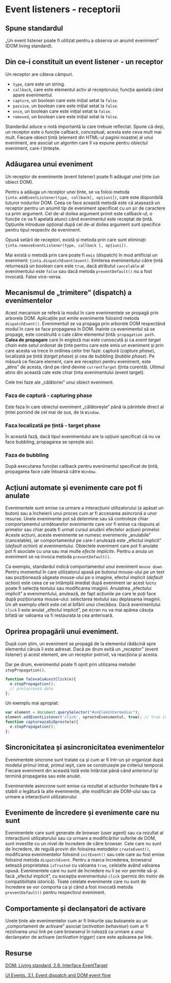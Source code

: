 # Event listeners - receptorii

## Spune standardul

„Un event listener poate fi utilizat pentru a observa un anumit eveniment” (DOM living standard).

## Din ce-i constituit un event listener - un receptor

Un receptor are câteva câmpuri.

- `type`, care este un string.
- `callback`, care este elementul activ al receptorului; funcția apelată când apare evenimentul.
- `capture`, un boolean care este inițial setat la `false`.
- `passive`, un boolean care este inițial setat la `false`.
- `once`, un boolean care este inițial setat la `false`.
- `removed`, un boolean care este inițial setat la `false`.

Standardul aduce o notă importantă la care trebuie reflectat. Spune că deși, un receptor este o funcție callback, conceptual, acesta este ceva mult mai mult. Fiecare obiect țintă (element din HTML-ul paginii noastre) al unui eveniment, are asociat un algoritm care îl va expune pentru obiectul eveniment, care-l țintește.

## Adăugarea unui eveniment

Un receptor de evenimente (event listener) poate fi adăugat unei ținte (un obiect DOM).

Pentru a adăuga un receptor unei ținte, se va folosi metoda `ținta.addEventListener(type, callback[, opțiuni])`, care este disponibilă tuturor nodurilor DOM.
Ceea ce face această metodă este că atașează un receptor pentru un anumit tip de eveniment specificat cu un șir de caractere ca prim argument. Cel de-al doilea argument primit este callback-ul, o funcție ce va fi apelată atunci când evenimentul este receptat de țintă. Opțiunile introduse opțional după cel de-al doilea argument sunt specifice pentru tipul respectiv de eveniment.

Opusă setării de receptori, există și metoda prin care sunt eliminați: `ținta.removeEventListener(type, callback [, opțiuni])`.

Mai există o metodă prin care poate fi `emis` (dispatch) în mod artificial un eveniment: `ținta.dispatchEvent(event)`. Emiterea evenimentului către țintă returnează un boolean care este `true`, dacă atributul `cancelable` al evenimentului este `false` sau dacă metoda `preventDefault()` nu a fost invocată. False vice-versa.

## Mecanismul de „trimitere” (dispatch) a evenimentelor

Acest mecanism se referă la modul în care evenimentele se propagă prin arborele DOM.
Aplicațiile pot emite evenimente folosind metoda `dispatchEvent()`. Evenimentull se va propaga prin arborele DOM respectând modul în care se face propagarea în DOM. Înainte ca evenimentul să se propage, este construită o cale către elementul țintă: `propagation path`. **Calea de propagare** care în engleză mai este cunoscută și ca *event target chain* este setul ordonat de ținte pentru care este emis un eveniment și prin care acesta va trece în ordinea celor trei faze: captură (*capture phase*), localizată pe țintă (*target phase*) și cea de bubbling (*bubble phase*).
Pe măsură ce fiecare element, care are receptori pentru eveniment, este „atins” de acesta, rând pe rând devine `currentTarget` (ținta curentă). Ultimul atins din această cale este chiar ținta evenimentului (event target).

Cele trei faze ale „călătoriei” unui obiect eveniment.

### Faza de captură - capturing phase

Este faza în care obiectul eveniment „călătorește” până la părintele direct al țintei pornind de cel mai de sus, de la `Window`.

### Faza localizată pe țintă - target phase

În această fază, dacă tipul evenimentului are la opțiuni specificat că nu va face bubbling, propagarea se oprește aici.

### Faza de bubbling

După executarea funcției callback pentru evenimentul specificat de țintă, propagarea face cale întoarsă către `Window`.

## Acțiuni automate și evenimente care pot fi anulate

Evenimentele sunt emise ca urmare a interacțiunii utilizatorului (a apăsat un buton) sau a încheierii unui proces cum ar fi accesarea asincronă a unor resurse. Unele evenimente pot să determine sau să controleze chiar comportamentul următoarelor evenimente care vor fi emise ca răspuns al primelor sau chiar poate fi urmat cursul anulării efectelor acțiunii primelor. Aceste acțiuni, aceste evenimente se numesc evenimente „anulabile” (cancelable), iar comportamentul pe care-l anulează este „efectul implicit” (*default action*) al evenimentului.
Obiectele eveniment care pot fi anulate pot fi asociate cu una sau mai multe *efecte implicite*. Pentru a anula un eveniment se va invoca metoda `preventDefault()`.

Ca exemplu, standardul indică comportamentul unui eveniment `mouse down`. Pentru momentul în care utilizatorul apasă pe butonul mouse-ului pe un text sau poziționează săgeata mouse-ului pe o imagine, efectul implicit (*default action*) este ceea ce se întâmplă imediat după eveniment iar acest lucru poate fi selecția textului sau modificarea imaginii. Anulatrea „efectului implicit” a evenimentului, anulează, de fapt acțiunile pe care le poți face după poziționarea mouse-ului: selectarea textului sau deplasarea imaginii.
Un alt exemplu oferit este cel al bifării unui checkbox. Dacă evenimentului `click` îi este anulat „efectul implicit”, pe ecran nu va mai apărea căsuța bifată iar valoarea va fi restaurata la cea anterioară.

## Oprirea propagării unui eveniment.

După cum știm, un eveniment se propagă de la elementul rădăcină spre elementul căruia îi este adresat. Dacă pe drum exită un „receptor” (event listener) și acest element, are un receptor potrivit, va reacționa și acesta.

Dar pe drum, evenimentul poate fi oprit prin utilizarea metodei `stopPropagation()`.

```javascript
function faCevaCuAcestClick(e){
  e.stopPropagation();
  // prelucrează date
};
```

Un exemplu mai apropiat:

```javascript
var element = document.querySelector("#unElemIntermediar");
element.addEventListener('click', opresteEvenimentul, true); // true înseamnă să capturezi evenimentul
function captureazaSiOpreste(e){
  e.stopPropagation();
};
```

## Sincronicitatea și asincronicitatea evenimentelor

Evenimentele sincrone sunt tratate ca și cum ar fi într-un șir organizat după modelul primul intrat, primul ieșit, care se construiește pe criteriul temporal. Fiecare eveniment din această listă este întârziat pănă când anteriorul își termină propagarea sau este anulat.

Evenimentele asincrone sunt emise ca rezultat al acțiunilor încheiate fără a stabili o legătură la alte evenimente, alte modificări ale DOM-ului sau ca urmare a interacțiunii utilizatorului.

## Evenimente de încredere și evenimente care nu sunt

Evenimentele care sunt generate de browser (user agent) sau ca rezultat al interacțiunii utilizatorului sau ca urmare a modificărilor suferite de DOM, sunt investite cu un nivel de încredere de către browser. Cele care nu sunt de încredere, de regulă provin din folosirea metodelor `createEvent()`, modificarea evenimentelor folosind `initEvent()` sau cele care au fost emise folosind metoda `dispatchEvent`. Pentru a marca încrederea, browserul setează proprietatea `isTrusted` cu valoarea `true`, celelalte având valoarea opusă. Evenimentele care nu sunt de încredere nu li se vor permite să-și facă „efectul implicit”, cu excepția evenimentului `click` (permis din motiv de compatibilitate istorică). Toate celelate evenimente care nu sunt de încredere se vor comporta ca și când a fost invocată metoda `preventDefault()` pentru respectivul eveniment.

## Comportamente și declanșatori de activare

Unele ținte ale evenimentelor cum ar fi linkurile sau butoanele au un „comportament de activare” asociat (*activation behaviour*) cum ar fi rezolvarea unui link pe care browserul în rulează ca urmare a unui declanșator de activare (*activation trigger*) care este apăsarea pe link.

## Resurse

[DOM: Living standard, 2.6. Interface EventTarget](https://dom.spec.whatwg.org/#concept-event-listener)

[UI Events. 3.1. Event dispatch and DOM event flow](https://www.w3.org/TR/DOM-Level-3-Events/#event-flow)
